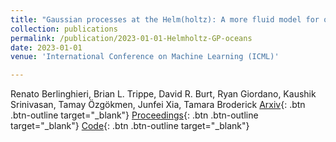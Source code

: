 ```yaml
---
title: "Gaussian processes at the Helm(holtz): A more fluid model for ocean currents"
collection: publications
permalink: /publication/2023-01-01-Helmholtz-GP-oceans
date: 2023-01-01
venue: 'International Conference on Machine Learning (ICML)'

---
```

Renato Berlinghieri, Brian L. Trippe, David R. Burt, Ryan Giordano, Kaushik Srinivasan, Tamay Özgökmen, Junfei Xia, Tamara Broderick
[Arxiv](https://arxiv.org/abs/2302.10364){: .btn .btn-outline target="_blank"} [Proceedings](https://proceedings.mlr.press/v202/berlinghieri23a.html){: .btn .btn-outline target="_blank"} [Code](https://github.com/renatoberlinghieri/Helmholtz-GP){: .btn .btn-outline target="_blank"}
